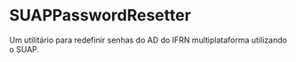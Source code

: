 # SUAPPasswordResetter
Um utilitário para redefinir senhas do AD do IFRN multiplataforma utilizando o SUAP.
